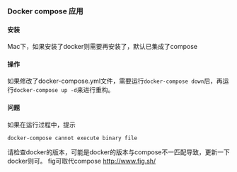### Docker compose 应用
#### 安装
Mac下，如果安装了docker则需要再安装了，默认已集成了compose

#### 操作
如果修改了docker-compose.yml文件，需要运行`docker-compose down`后，再运行`docker-compose up -d`来进行重构。

#### 问题
如果在运行过程中，提示
```
docker-compose cannot execute binary file
```
请检查docker的版本，可能是docker的版本与compose不一匹配导致，更新一下docker则可。
fig可取代compose
http://www.fig.sh/
